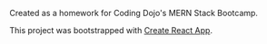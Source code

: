 Created as a homework for Coding Dojo's MERN Stack Bootcamp.

This project was bootstrapped with [Create React App](https://github.com/facebook/create-react-app).
